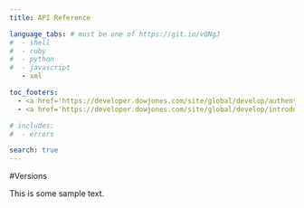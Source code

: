 ```yaml
---
title: API Reference

language_tabs: # must be one of https://git.io/vQNgJ
#  - shell
#  - ruby
#  - python
#  - javascript
   - xml

toc_footers:
  - <a href='https://developer.dowjones.com/site/global/develop/authentication/index.gsp'>Sign Up for a Developer Key</a>
  - <a href='https://developer.dowjones.com/site/global/develop/introduction/index.gsp'>Documentation Powered by Dow Jones DNA</a>

# includes:
#  - errors

search: true
---
```


#Versions

This is some sample text.